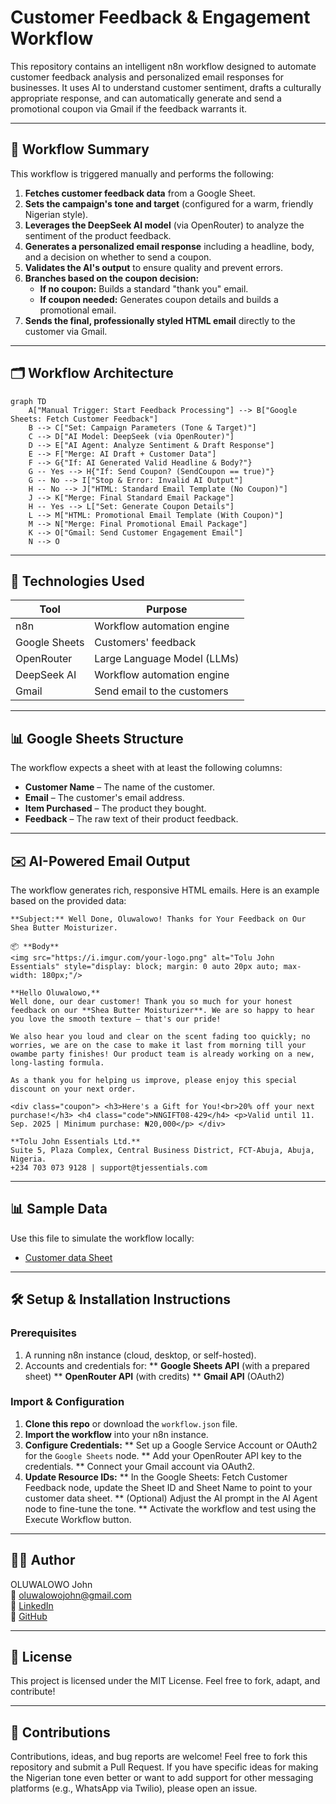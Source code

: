 # Customer Feedback & Engagement Workflow

This repository contains an intelligent n8n workflow designed to automate customer feedback analysis and personalized email responses for businesses. It uses AI to understand customer sentiment, drafts a culturally appropriate response, and can automatically generate and send a promotional coupon via Gmail if the feedback warrants it.

---

## 🧠 Workflow Summary

This workflow is triggered manually and performs the following:

1.  **Fetches customer feedback data** from a Google Sheet.
2.  **Sets the campaign's tone and target** (configured for a warm, friendly Nigerian style).
3.  **Leverages the DeepSeek AI model** (via OpenRouter) to analyze the sentiment of the product feedback.
4.  **Generates a personalized email response** including a headline, body, and a decision on whether to send a coupon.
5.  **Validates the AI's output** to ensure quality and prevent errors.
6.  **Branches based on the coupon decision:**
    -   **If no coupon:** Builds a standard "thank you" email.
    -   **If coupon needed:** Generates coupon details and builds a promotional email.
7.  **Sends the final, professionally styled HTML email** directly to the customer via Gmail.

---

## 🗂️ Workflow Architecture

```mermaid
graph TD
    A["Manual Trigger: Start Feedback Processing"] --> B["Google Sheets: Fetch Customer Feedback"]
    B --> C["Set: Campaign Parameters (Tone & Target)"]
    C --> D["AI Model: DeepSeek (via OpenRouter)"]
    D --> E["AI Agent: Analyze Sentiment & Draft Response"]
    E --> F["Merge: AI Draft + Customer Data"]
    F --> G{"If: AI Generated Valid Headline & Body?"}
    G -- Yes --> H{"If: Send Coupon? (SendCoupon == true)"}
    G -- No --> I["Stop & Error: Invalid AI Output"]
    H -- No --> J["HTML: Standard Email Template (No Coupon)"]
    J --> K["Merge: Final Standard Email Package"]
    H -- Yes --> L["Set: Generate Coupon Details"]
    L --> M["HTML: Promotional Email Template (With Coupon)"]
    M --> N["Merge: Final Promotional Email Package"]
    K --> O["Gmail: Send Customer Engagement Email"]
    N --> O
```

---

## 🔧 Technologies Used

| Tool          | Purpose                      |
|---------------|------------------------------|
| n8n           | Workflow automation engine   |
| Google Sheets | Customers' feedback          |
| OpenRouter	| Large Language Model (LLMs)  |
| DeepSeek AI	| Workflow automation engine   |
| Gmail         | Send email to the customers  |

---

## 📊 Google Sheets Structure

The workflow expects a sheet with at least the following columns:
- **Customer Name** – The name of the customer.   
- **Email** – The customer's email address.  
- **Item Purchased** – The product they bought.  
- **Feedback** – The raw text of their product feedback.  

---

## ✉️ AI-Powered Email Output

The workflow generates rich, responsive HTML emails. Here is an example based on the provided data:

```text
**Subject:** Well Done, Oluwalowo! Thanks for Your Feedback on Our Shea Butter Moisturizer.

📦 **Body**
<img src="https://i.imgur.com/your-logo.png" alt="Tolu John Essentials" style="display: block; margin: 0 auto 20px auto; max-width: 180px;"/>

**Hello Oluwalowo,**
Well done, our dear customer! Thank you so much for your honest feedback on our **Shea Butter Moisturizer**. We are so happy to hear you love the smooth texture – that's our pride!

We also hear you loud and clear on the scent fading too quickly; no worries, we are on the case to make it last from morning till your owambe party finishes! Our product team is already working on a new, long-lasting formula.

As a thank you for helping us improve, please enjoy this special discount on your next order.

<div class="coupon"> <h3>Here's a Gift for You!<br>20% off your next purchase!</h3> <h4 class="code">NNGIFT08-429</h4> <p>Valid until 11. Sep. 2025 | Minimum purchase: ₦20,000</p> </div>

**Tolu John Essentials Ltd.**
Suite 5, Plaza Complex, Central Business District, FCT-Abuja, Abuja, Nigeria.
+234 703 073 9128 | support@tjessentials.com
```

---

## 📊 Sample Data
Use this file to simulate the workflow locally:
- [Customer data Sheet](sample-data/inventory-sheet.csv)

---

## 🛠️ Setup & Installation Instructions
### Prerequisites
1. A running n8n instance (cloud, desktop, or self-hosted).
2. Accounts and credentials for:
    ** **Google Sheets API** (with a prepared sheet)
    ** **OpenRouter API** (with credits)
    ** **Gmail API** (OAuth2)

### Import & Configuration
1. **Clone this repo** or download the ```workflow.json``` file.
2. **Import the workflow** into your n8n instance.
3. **Configure Credentials:**
    ** Set up a Google Service Account or OAuth2 for the ```Google Sheets``` node.
    ** Add your OpenRouter API key to the credentials.
    ** Connect your Gmail account via OAuth2.
4. **Update Resource IDs:**
    ** In the Google Sheets: Fetch Customer Feedback node, update the Sheet ID and Sheet Name to point to your customer data sheet.
    ** (Optional) Adjust the AI prompt in the AI Agent node to fine-tune the tone.
    ** Activate the workflow and test using the Execute Workflow button.

---

## 🧑‍💻 Author
OLUWALOWO John   
📧 oluwalowojohn@gmail.com   
🎨 [LinkedIn](https://linkedin.com/in/oluwalowojohn/)   
    🐙 [GitHub](https://github.com/oluwalowojohn)

---

## 📄 License
This project is licensed under the MIT License. Feel free to fork, adapt, and contribute!

---

## 🙌 Contributions
Contributions, ideas, and bug reports are welcome! Feel free to fork this repository and submit a Pull Request. If you have specific ideas for making the Nigerian tone even better or want to add support for other messaging platforms (e.g., WhatsApp via Twilio), please open an issue.
